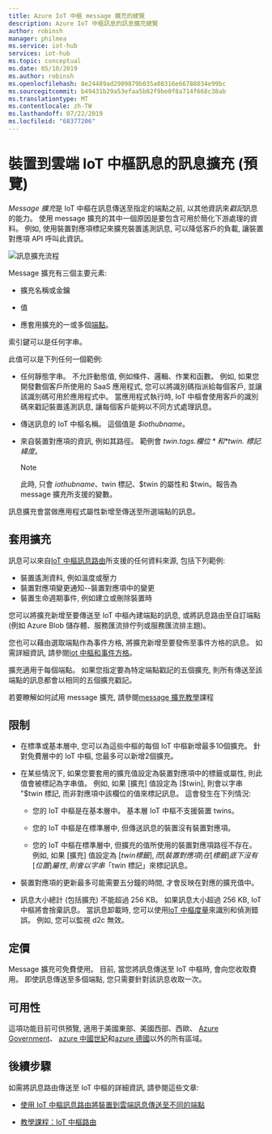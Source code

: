```yaml
---
title: Azure IoT 中樞 message 擴充的總覽
description: Azure IoT 中樞訊息的訊息擴充總覽
author: robinsh
manager: philmea
ms.service: iot-hub
services: iot-hub
ms.topic: conceptual
ms.date: 05/10/2019
ms.author: robinsh
ms.openlocfilehash: 8e24489ad2909879b035a08316e66788034e99bc
ms.sourcegitcommit: b49431b29a53efaa5b82f9be0f8a714f668c38ab
ms.translationtype: MT
ms.contentlocale: zh-TW
ms.lasthandoff: 07/22/2019
ms.locfileid: "68377206"
---
```

# <a name="message-enrichments-for-device-to-cloud-iot-hub-messages-preview"></a>裝置到雲端 IoT 中樞訊息的訊息擴充 (預覽)

*Message 擴充*是 IoT 中樞在訊息傳送至指定的端點之前, 以其他資訊來*戳記*訊息的能力。 使用 message 擴充的其中一個原因是要包含可用於簡化下游處理的資料。 例如, 使用裝置對應項標記來擴充裝置遙測訊息, 可以降低客戶的負載, 讓裝置對應項 API 呼叫此資訊。

![訊息擴充流程](./media/iot-hub-message-enrichments-overview/message-enrichments-flow.png)

Message 擴充有三個主要元素:

* 擴充名稱或金鑰

* 值

* 應套用擴充的一或多個[端點](iot-hub-devguide-endpoints.md)。

索引鍵可以是任何字串。

此值可以是下列任何一個範例:

* 任何靜態字串。 不允許動態值, 例如條件、邏輯、作業和函數。 例如, 如果您開發數個客戶所使用的 SaaS 應用程式, 您可以將識別碼指派給每個客戶, 並讓該識別碼可用於應用程式中。 當應用程式執行時, IoT 中樞會使用客戶的識別碼來戳記裝置遙測訊息, 讓每個客戶能夠以不同方式處理訊息。

* 傳送訊息的 IoT 中樞名稱。 這個值是 *$iothubname*。

* 來自裝置對應項的資訊, 例如其路徑。 範例會 *$twin. tags. 欄位*和 *$twin. 標記. 緯度*。

   > [!NOTE]
   > 此時, 只會 $iothubname、$twin 標記、$twin 的屬性和 $twin。報告為 message 擴充所支援的變數。

訊息擴充會當做應用程式屬性新增至傳送至所選端點的訊息。  

## <a name="applying-enrichments"></a>套用擴充

訊息可以來自[IoT 中樞訊息路由](iot-hub-devguide-messages-d2c.md)所支援的任何資料來源, 包括下列範例:

* 裝置遙測資料, 例如溫度或壓力
* 裝置對應項變更通知--裝置對應項中的變更
* 裝置生命週期事件, 例如建立或刪除裝置時

您可以將擴充新增至要傳送至 IoT 中樞內建端點的訊息, 或將訊息路由至自訂端點 (例如 Azure Blob 儲存體、服務匯流排佇列或服務匯流排主題)。

您也可以藉由選取端點作為事件方格, 將擴充新增至要發佈至事件方格的訊息。 如需詳細資訊, 請參閱[Iot 中樞和事件方格](iot-hub-event-grid.md)。

擴充適用于每個端點。 如果您指定要為特定端點戳記的五個擴充, 則所有傳送至該端點的訊息都會以相同的五個擴充戳記。

若要瞭解如何試用 message 擴充, 請參閱[message 擴充教學](tutorial-message-enrichments.md)課程

## <a name="limitations"></a>限制

* 在標準或基本層中, 您可以為這些中樞的每個 IoT 中樞新增最多10個擴充。 針對免費層中的 IoT 中樞, 您最多可以新增2個擴充。

* 在某些情況下, 如果您要套用的擴充值設定為裝置對應項中的標籤或屬性, 則此值會被標記為字串值。 例如, 如果 [擴充] 值設定為 [$twin], 則會以字串 "$twin 標記, 而非對應項中該欄位的值來標記訊息。 這會發生在下列情況:

   * 您的 IoT 中樞是在基本層中。 基本層 IoT 中樞不支援裝置 twins。

   * 您的 IoT 中樞是在標準層中, 但傳送訊息的裝置沒有裝置對應項。

   * 您的 IoT 中樞在標準層中, 但擴充的值所使用的裝置對應項路徑不存在。 例如, 如果 [擴充] 值設定為 [$twin 標籤], 而 [裝置對應項] 在 [標籤] 底下沒有 [位置] 屬性, 則會以字串「$twin 標記」來標記訊息。 

* 裝置對應項的更新最多可能需要五分鐘的時間, 才會反映在對應的擴充值中。

* 訊息大小總計 (包括擴充) 不能超過 256 KB。 如果訊息大小超過 256 KB, IoT 中樞將會捨棄訊息。 當訊息卸載時, 您可以使用[IoT 中樞度量](iot-hub-metrics.md)來識別和偵測錯誤。 例如, 您可以監視 d2c 無效。

## <a name="pricing"></a>定價

Message 擴充可免費使用。 目前, 當您將訊息傳送至 IoT 中樞時, 會向您收取費用。 即使訊息傳送至多個端點, 您只需要針對該訊息收取一次。

## <a name="availability"></a>可用性

這項功能目前可供預覽, 適用于美國東部、美國西部、西歐、 [Azure Government](/azure/azure-government/documentation-government-welcome)、 [azure 中國世紀](/azure/china)和[azure 德國](https://azure.microsoft.com/global-infrastructure/germany/)以外的所有區域。

## <a name="next-steps"></a>後續步驟

如需將訊息路由傳送至 IoT 中樞的詳細資訊, 請參閱這些文章:

* [使用 IoT 中樞訊息路由將裝置到雲端訊息傳送至不同的端點](iot-hub-devguide-messages-d2c.md)

* [教學課程：IoT 中樞路由](tutorial-routing.md)
